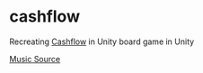 # cashflow
Recreating [Cashflow](https://smile.amazon.com/dp/B00M085AMI/?coliid=I3TC4AK8W9999N&colid=18P69NL87HQXW&psc=0&ref_=lv_ov_lig_dp_it) in Unity board game in Unity

[Music Source](https://www.bensound.com/royalty-free-music)
